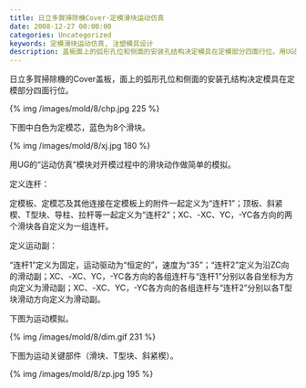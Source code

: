 ```yaml
---
title: 日立多賀掃除機Cover-定模滑块运动仿真
date: 2008-12-27 00:00:00
categories: Uncategorized
keywords: 定模滑块运动仿真, 注塑模具设计
description: 盖板面上的弧形孔位和侧面的安装孔结构决定模具在定模部分四面行位。用UG的“运动仿真”模块对开模过程中的滑块动作做简单的模拟
---
```


日立多賀掃除機的Cover盖板，面上的弧形孔位和侧面的安装孔结构决定模具在定模部分四面行位。

{% img /images/mold/8/chp.jpg 225 %}

下图中白色为定模芯，蓝色为8个滑块。

{% img /images/mold/8/xj.jpg 180 %}

用UG的“运动仿真”模块对开模过程中的滑块动作做简单的模拟。

定义连杆：

定模板、定模芯及其他连接在定模板上的附件一起定义为“连杆1”；顶板、斜紧楔、T型块、导柱、拉杆等一起定义为“连杆2”；XC、-XC、YC，-YC各方向的两个滑块各自定义为一组连杆。

定义运动副：

“连杆1”定义为固定，运动驱动为“恒定的”，速度为“35”；“连杆2”定义为沿ZC向的滑动副；XC、-XC、YC，-YC各方向的各组连杆与“连杆1”分别以各自坐标为方向定义为滑动副；XC、-XC、YC，-YC各方向的各组连杆与“连杆2”分别以各T型块滑动方向定义为滑动副。

下图为运动模拟。

{% img /images/mold/8/dim.gif 231 %}

下图为运动关键部件（滑块、T型块、斜紧楔）。

{% img /images/mold/8/zp.jpg 195 %}
